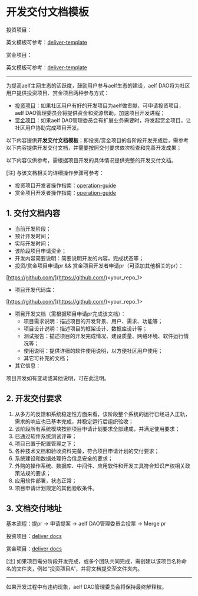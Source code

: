 # 开发交付文档模板


投资项目：

英文模板可参考：[deliver-template](https://github.com/DAO-Testnet/Grants/blob/master/deliver-template.md)


赏金项目：

英文模板可参考：[deliver-template](https://github.com/DAO-Testnet/Bounties/blob/master/deliver-template.md)


---


为提高aelf主网生态的活跃度，鼓励用户参与aelf生态的建设，aelf DAO将为社区用户提供投资项目、赏金项目两种参与方式：

* [投资项目](https://github.com/DAO-Testnet/Grants)：如果社区用户有好的开发项目为aelf做贡献，可申请投资项目，aelf DAO管理委员会将提供资金和资源帮助，加速项目开发进程；
* [赏金项目](https://github.com/DAO-Testnet/Bounties)：如果aelf DAO管理委员会有扩展业务需要时，将发起赏金项目，让社区用户协助完成项目开发。

以下内容提供**开发交付文档模板**；即投资/赏金项目的各阶段开发完成后，需参考以下内容提供开发交付文档，并需要按照交付要求依次检查和完善开发成果；

以下内容仅供参考，需根据项目开发的具体情况提供完整的开发交付文档。

[注] 与该文档相关的详细操作步骤可参考：

* 投资项目开发者操作指南：[operation-guide](https://github.com/DAO-Testnet/Grants/blob/master/operation-guide.md)
* 赏金项目开发者操作指南：[operation-guide](https://github.com/DAO-Testnet/Bounties/blob/master/operation-guide.md)
## 1. 交付文档内容
* 当前开发阶段；
* 预计开发时间；
* 实际开发时间；
* 该阶段项目申请资金；
* 开发内容简要说明：简要说明开发的内容，完成状态等；
* 投资/赏金项目申请pr && 赏金项目开发者申请pr（可添加其他相关的pr）：

[https://github.com/](https://github.com/)<your_repo_1>

* 项目开发代码库：

[https://github.com/](https://github.com/)<your_repo_1>

* 项目开发文档（需根据项目申请pr完成该文档）：
  * 项目需求说明：描述项目的开发背景、用户、需求、功能等；
  * 项目设计说明：描述项目的框架设计、数据库设计等；
  * 测试报告：描述项目的开发完成情况、建设质量、网络环境、软件运行情况等；
  * 使用说明：提供详细的软件使用说明，以方便社区用户使用；
  * 其它可补充的文档；
* 其它信息：

项目开发如有变动或其他说明，可在此注明。

## 2. 开发交付要求
  1. 从多方的反馈和系统稳定性方面来看，该阶段整个系统的运行已经进入正轨，需求的响应也已基本完成，并稳定运行后组织验收；
  2. 该阶段所有系统模块按照项目申请计划要求全部建成，并满足使用要求；
  3. 已通过软件系统测试评审；
  4. 项目已置于配置管理之下；
  5. 各种技术文档和验收资料完备，符合项目申请计划的交付要求；
  6. 系统建设和数据处理符合信息安全的要求；
  7. 外购的操作系统、数据库、中间件、应用软件和开发工具符合知识产权相关政策法规的要求；
  8. 应用软件部署，状态正常；
  9. 项目申请计划规定的其他验收条件。
## 3. 文档交付地址
基本流程：提pr -> 申请提案 -> aelf DAO管理委员会投票 -> Merge pr

投资项目：[deliver docs ](https://github.com/DAO-Testnet/Grants/tree/master/deliver-docs)

赏金项目：[deliver docs ](https://github.com/DAO-Testnet/Bounties/tree/master/deliver-docs)

[注] 如果项目需分阶段开发完成，或多个团队共同完成，需创建以该项目名称命名的文件夹，例如“投资项目A”，并将文档提交至文件夹内。

---
如果开发过程中有违约现象，aelf DAO管理委员会将保持最终解释权。


